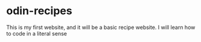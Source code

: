 # odin-recipes
This is my first website, and it will be a basic recipe website.
I will learn how to code in a literal sense